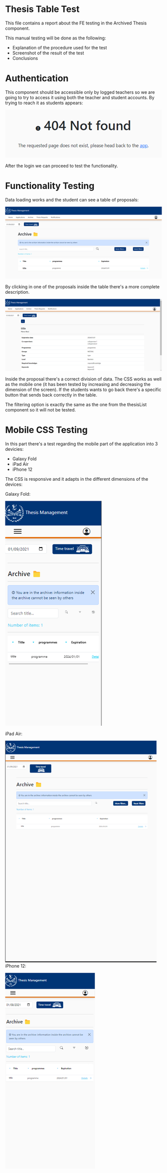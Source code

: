 # Thesis Table Test

This file contains a report about the FE testing in the Archived Thesis component.

This manual testing will be done as the following:

- Explanation of the procedure used for the test
- Screenshot of the result of the test  
- Conclusions

# Authentication 

This component should be accessible only by logged teachers so we are going to try to access it using both the teacher and student accounts. By trying to reach it as students appears:

![Screenshot](./screenshots/errror404.png)

After the login we can proceed to test the functionality.

# Functionality Testing

Data loading works and the student can see a table of proposals:

![Screenshot](./screenshots_archive/main.png)


By clicking in one of the proposals inside the table there's a more complete description.

![Screenshot](./screenshots_archive/main2.png)

Inside the proposal there's a correct division of data.
The CSS works as well as the mobile one (it has been tested by increasing and decreasing the dimension of the screen). 
If the students wants to go back there's a specific button that sends back correctly in the table.

The filtering option is exactly the same as the one from the thesisList component so it will not be tested.

# Mobile CSS Testing

In this part there's a test regarding the mobile part of the application into 3 devicies:
- Galaxy Fold
- iPad Air
- iPhone 12

The CSS is responsive and it adapts in the different dimensions of the devices:

Galaxy Fold:

![Screenshot](./screenshots_archive/galaxy_fold.png)

iPad Air:

![Screenshot](./screenshots_archive/ipad_air.png)
iPhone 12:

![Screenshot](./screenshots_archive/iphone_12.png)